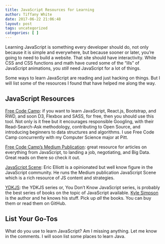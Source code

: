 ```yaml
---
title: JavaScript Resources for Learning
author: Tiffany White
date: 2017-06-22 21:06:48
layout: post
tags: uncategorized
categories: [ ]
---
```

<p>Learning JavaScript is something every developer should do, not only because it is simple and everywhere, but because sooner or later, you’re going to need to build a website. That site should have interactivity. While CSS and CSS functions and math have cured some of the “ills” of JavaScript animations, you <em>still</em> need JavaScript for a lot of things.</p>

<p>Some ways to learn JavaScript are reading and just hacking on things. But I will list some of the resources I found that have helped me along the way.</p>

<h2>JavaScript Resources</h2>

<p><a href="https://www.freecodecamp.com/">Free Code Camp</a>: if you want to learn JavaScript, React.js, Bootstrap, and RWD, and soon D3, Flexbox and SASS, for free, then you should use this tool. Not only is it free but it encourages responsible Googling, with their Read-Search-Ask methodology, contributing to Open Source, and introducing beginners to data structures and algorithms. I use Free Code Camp concurrently with my Computer Science major at Pitt.</p>

<p><a href="https://medium.freecodecamp.com/">Free Code Camp’s Medium Publication</a>: great resource for articles on everything from JavaScript, to landing a job, negotiating, and Big Data. Great reads on there so check it out.</p>

<p><a href="https://medium.com/javascript-scene">JavaScript Scene</a>: Eric Elliott is a opinionated but well know figure in the JavaScript community. He runs the Medium publication JavaScript Scene which is a rich resource of JS content and strategies.</p>

<p><a href="http://shop.oreilly.com/category/get/kyle-simpson-kit.do">YDKJS</a>: the YDKJS series or, You Don’t Know JavaScript series, is probably the best series of books on the topic of JavaScript available. <a href="https://twitter.com/getify">Kyle Simpson</a> is the author and he knows his stuff. Pick up <em>all</em> the books. You can buy them or read them on GitHub.</p>

<h2>List Your Go-Tos</h2>

<p>What do you use to learn JavaScript? Am I missing anything. Let me know in the comments. I will soon list some places to learn Java.</p>
